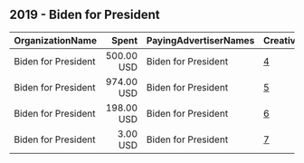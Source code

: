 ## 2019 - Biden for President 
|OrganizationName|Spent|PayingAdvertiserNames|CreativeUrls|Impressions|Genders|AgeBrackets|CountryCodes|BillingAddresses|CandidateBallotInformation|
|:---|---:|:---|:---|---:|:---|:---|:---|:---|:---|
|Biden for President|500.00 USD|Biden for President|[4](https://www.snap.com/political-ads/asset/042b572433a0a7cd3556c906a777f244911522c486b74d32487dd293e311f902?mediaType=mp4)|267,396|||united states|"1500 Market St #19,Philadelphia,19102,US"||
|Biden for President|974.00 USD|Biden for President|[5](https://www.snap.com/political-ads/asset/0e4cb9b8c7909202d71caa94ee529290997d9822a8ba71d55434399df1b9d9ee?mediaType=png)|245,052||17+|united states|"1500 Market St #19,Philadelphia,19102,US"||
|Biden for President|198.00 USD|Biden for President|[6](https://www.snap.com/political-ads/asset/5a90a9c7fdc306973a25e86035d9b18f9a6a1599700e806c128e21430ce50f30?mediaType=mp4)|36,008|||united states|"1500 Market St #19,Philadelphia,19102,US"|Joe Biden|
|Biden for President|3.00 USD|Biden for President|[7](https://www.snap.com/political-ads/asset/0e4cb9b8c7909202d71caa94ee529290997d9822a8ba71d55434399df1b9d9ee?mediaType=png)|834|||united states|"1500 Market St #19,Philadelphia,19102,US"|Joe Biden|
